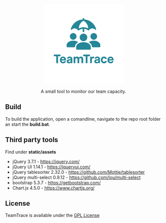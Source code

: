 <p align="center">
    <a>
        <img src="static/images/logo.png" alt="Logo" width="256" height="256">
    </a>
    <p align="center">A small tool to monitor our team capacity.</p>
</p>

## Build
To build the application, open a comandline, navigate to the repo root folder an start the **build.bat**.

## Third party tools
Find under **static/assets**
- jQuery 3.7.1 - https://jquery.com/
- jQuery UI 1.14.1 - https://jqueryui.com/
- jQuery tablesorter 2.32.0 - https://github.com/Mottie/tablesorter
- jQuery multi-select 0.9.12 - https://github.com/lou/multi-select
- bootstrap 5.3.7 - https://getbootstrap.com/
- Chart.js 4.5.0 - https://www.chartjs.org/

## License
TeamTrace is available under the [GPL License](LICENSE.md)
